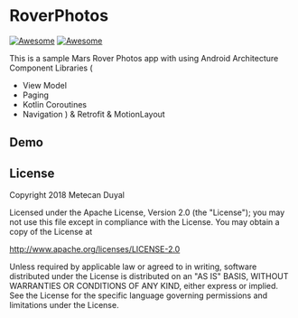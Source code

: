 # RoverPhotos
[![Awesome](https://img.shields.io/badge/status-under%20development-green.svg)](https://github.com/mtcn/RoverPhotos)
[![Awesome](https://img.shields.io/badge/API-21+-brightgreen.svg)](https://github.com/mtcn/RoverPhotos)

This is a sample Mars Rover Photos app with using Android Architecture Component Libraries (
* View Model
* Paging
* Kotlin Coroutines
* Navigation ) & Retrofit & MotionLayout

## Demo


## License
Copyright 2018 Metecan Duyal

Licensed under the Apache License, Version 2.0 (the "License"); you may not use this file except
in compliance with the License. You may obtain a copy of the License at

http://www.apache.org/licenses/LICENSE-2.0

Unless required by applicable law or agreed to in writing, software distributed under the License
is distributed on an "AS IS" BASIS, WITHOUT WARRANTIES OR CONDITIONS OF ANY KIND, either express
or implied. See the License for the specific language governing
permissions and limitations under the License.
